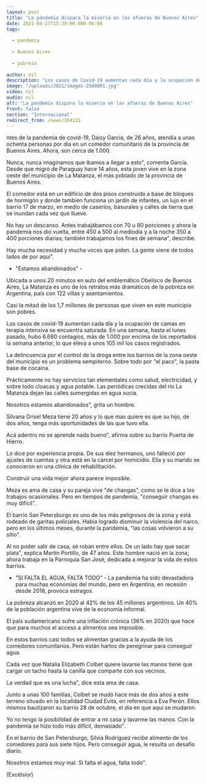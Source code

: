 ```yaml
---
layout: post
title: "La pandemia dispara la miseria en las afueras de Buenos Aires"
date: 2021-04-27T15:39:00.000-06:00
tags:
  
  - pandemia
  
  - Buenos Aires
  
  - pobreza
  
author: nil
description: "Los casos de Covid-19 aumentan cada día y la ocupación de camas en terapia intensiva se encuentra saturada"
image: "/uploads/2021/images-2569001.jpg"
video: nil
audio: nil
alt: "La pandemia dispara la miseria en las afueras de Buenos Aires"
front: false
section: "Internacional"
redirect_from: /news/184125
---
```


ntes de la pandemia de covid-19, Daisy García, de 26 años, atendía a unas ochenta personas por día en un comedor comunitario de la provincia de Buenos Aires. Ahora, son cerca de 1.000.

Nunca, nunca imaginamos que íbamos a llegar a esto", comenta García. Desde que migró de Paraguay hace 14 años, esta joven vive en la zona oeste del municipio de La Matanza, el más poblado de la provincia de Buenos Aires.

El comedor está en un edificio de dos pisos construido a base de bloques de hormigón y donde también funciona un jardín de infantes, un lujo en el barrio 17 de marzo, en medio de caseríos, basurales y calles de tierra que se inundan cada vez que llueve.

No hay un descanso. Antes trabajábamos con 70 u 80 porciones y ahora la pandemia nos dio vuelta, entre 450 a 500 al mediodía y a la noche 350 a 400 porciones diarias; también trabajamos los fines de semana", describe.

Hay mucha necesidad y mucha voces que piden. La gente viene de todos lados de por aquí".

- "Estamos abandonados" -

Ubicada a unos 20 minutos en auto del emblemático Obelisco de Buenos Aires, La Matanza es uno de los retratos más dramáticos de la pobreza en Argentina, país con 122 villas y asentamientos.

Casi la mitad de los 1,7 millones de personas que viven en este municipio son pobres.

Los casos de covid-19 aumentan cada día y la ocupación de camas en terapia intensiva se encuentra saturada. En una semana, hasta el lunes pasado, hubo 6.680 contagios, más de 1.000 por encima de los reportados la semana anterior, lo que eleva a unos 105 mil los casos registrados.

La delincuencia por el control de la droga entre los barrios de la zona oeste del municipio es un problema sempiterno. Sobre todo por "el paco", la pasta base de cocaína.

Prácticamente no hay servicios tan elementales como salud, electricidad, y sobre todo cloacas y agua potable. Las periódicas crecidas del río La Matanza dejan las calles sumergidas en agua sucia.

Nosotros estamos abandonados", grita un hombre.

Silvana Grisel Meza tiene 20 años y lo que mas quiere es que su hijo, de dos años, tenga más oportunidades de las que tuvo ella.

Acá adentro no se aprende nada bueno", afirma sobre su barrio Puerta de Hierro.

Lo dice por experiencia propia. De sus diez hermanos, uno falleció por ajustes de cuentas y otra está en la cárcel por homicidio. Ella y su marido se conocieron en una clínica de rehabilitación.

Construir una vida mejor ahora parece imposible.

Meza es ama de casa y su pareja vive "de changas", como se le dice a los trabajos ocasionales. Pero en tiempos de pandemia, "conseguir changas es muy difícil".

El barrio San Petersburgo es uno de los más peligrosos de la zona y está rodeado de garitas policiales. Había logrado disminuir la violencia del narco, pero en los últimos meses, durante la pandemia, "las cosas volvieron a su sitio".

Al no poder salir de casa, se roban entre ellos. De un lado hay que sacar plata", explica Martín Portillo, de 47 años. Este hombre nació en la zona; ahora trabaja en la Parroquia San José, dedicada a mejorar la vida de estos barrios.

- "SI FALTA EL AGUA, FALTA TODO" -
La pandemia ha sido devastadora para muchas economías del mundo, pero en Argentina, en recesión desde 2018, provoca estragos.

La pobreza alcanzó en 2020 al 42% de los 45 millones argentinos. Un 40% de la población argentina vive de la economía informal.

El país sudamericano sufre una inflación crónica (36% en 2020) que hace que para muchos el acceso a alimentos sea imposible.

En estos barrios casi todos se alimentan gracias a la ayuda de los comedores comunitarios. Pero están hartos de peregrinar para conseguir agua.

Cada vez que Natalia Elizabeth Colbet quiere lavarse las manos tiene que cargar un tacho hasta la canilla que comparte con sus vecinos.

La verdad que es una lucha", dice esta ama de casa.

Junto a unas 100 familias, Colbet se mudó hace más de dos años a este terreno situado en la localidad Ciudad Evita, en referencia a Eva Perón. Ellos mismos bautizaron su barrio 28 de octubre, el día en que aquí se mudaron.

Yo no tengo la posibilidad de entrar a mi casa y lavarme las manos. Con la pandemia se hizo todo más difícil, demasiado".

En el barrio de San Petersburgo, Silvia Rodríguez recibe alimento de los comedores para sus siete hijos. Pero conseguir agua, le resulta un desafío diario.

Nosotros estamos muy mal. Si falta el agua, falta todo".

(Excélsior)